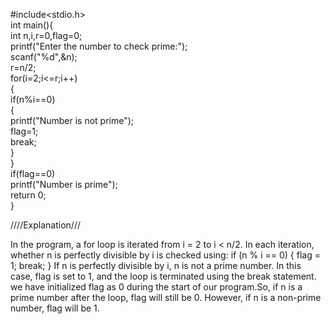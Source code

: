 #include<stdio.h>  
int main(){    
int n,i,r=0,flag=0;    
printf("Enter the number to check prime:");    
scanf("%d",&n);    
r=n/2;    
for(i=2;i<=r;i++)    
{    
if(n%i==0)    
{    
printf("Number is not prime");    
flag=1;    
break;    
}    
}    
if(flag==0)    
printf("Number is prime");     
return 0;  
 }    
 
 
 
 ////Explanation///
 
 
In the program, a for loop is iterated from i = 2 to i < n/2.
In each iteration, whether n is perfectly divisible by i is checked using:
                 if (n % i == 0) {
                   flag = 1;
                      break;
                       }
If n is perfectly divisible by i, n is not a prime number. In this case, flag is set to 1, and the loop is terminated using the break statement.
we have initialized flag as 0 during the start of our program.So, if n is a prime number after the loop, flag will still be 0. However, if n is a non-prime number,
flag will be 1.
